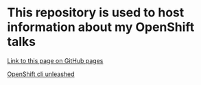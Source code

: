 # This repository is used to host information about my OpenShift talks

[Link to this page on GitHub pages](https://olaf-meyer.github.io/openshift-talks/)

[OpenShift cli unleashed](openshift_cli_unleahed.md)
